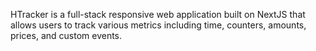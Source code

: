 HTracker is a full-stack responsive web application built on NextJS that allows users to track various metrics including time, counters, amounts, prices, and custom events.
